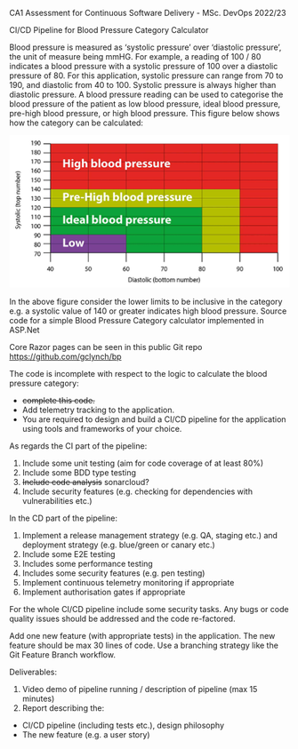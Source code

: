 CA1 Assessment for Continuous Software Delivery - MSc. DevOps 2022/23

CI/CD Pipeline for Blood Pressure Category Calculator

Blood pressure is measured as ‘systolic pressure’ over ‘diastolic pressure’, the unit of
measure being mmHG. For example, a reading of 100 / 80 indicates a blood pressure
with a systolic pressure of 100 over a diastolic pressure of 80. For this application,
systolic pressure can range from 70 to 190, and diastolic from 40 to 100. Systolic
pressure is always higher than diastolic pressure.
A blood pressure reading can be used to categorise the blood pressure of the patient as
low blood pressure, ideal blood pressure, pre-high blood pressure, or high blood
pressure. This figure below shows how the category can be calculated:

![image](figure.png)

In the above figure consider the lower limits to be inclusive in the category e.g. a
systolic value of 140 or greater indicates high blood pressure.
Source code for a simple Blood Pressure Category calculator implemented in ASP.Net

Core Razor pages can be seen in this public Git repo https://github.com/gclynch/bp

The code is incomplete with respect to the logic to calculate the blood pressure
category:
- ~~complete this code.~~
- Add telemetry tracking to the application.
- You are required to design and build a CI/CD pipeline for the application using tools
and frameworks of your choice.

As regards the CI part of the pipeline:
1. Include some unit testing (aim for code coverage of at least 80%)
2. Include some BDD type testing
3. ~~Include code analysis~~ sonarcloud?
4. Include security features (e.g. checking for dependencies with vulnerabilities
    etc.)

In the CD part of the pipeline:
1. Implement a release management strategy (e.g. QA, staging etc.) and deployment strategy (e.g. blue/green or canary etc.)
2. Include some E2E testing
3. Includes some performance testing
4. Includes some security features (e.g. pen testing)
5. Implement continuous telemetry monitoring if appropriate
6. Implement authorisation gates if appropriate

For the whole CI/CD pipeline include some security tasks. Any bugs or code quality
issues should be addressed and the code re-factored.

Add one new feature (with appropriate tests) in the application. The new feature should
be max 30 lines of code. Use a branching strategy like the Git Feature Branch workflow.

Deliverables:
1. Video demo of pipeline running / description of pipeline (max 15 minutes)
2. Report describing the:
- CI/CD pipeline (including tests etc.), design philosophy 
- The new feature (e.g. a user story)
